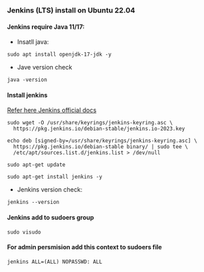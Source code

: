 ### Jenkins (LTS) install on Ubuntu 22.04

#### Jenkins require Java 11/17:

* Insatll java:

```
sudo apt install openjdk-17-jdk -y
```

* Jave version check
```
java -version
```

#### Install jenkins

[Refer here Jenkins official docs](https://www.jenkins.io/doc/book/installing/linux/#debianubuntu)

```
sudo wget -O /usr/share/keyrings/jenkins-keyring.asc \
  https://pkg.jenkins.io/debian-stable/jenkins.io-2023.key
```

```
echo deb [signed-by=/usr/share/keyrings/jenkins-keyring.asc] \
  https://pkg.jenkins.io/debian-stable binary/ | sudo tee \
  /etc/apt/sources.list.d/jenkins.list > /dev/null
```

```
sudo apt-get update
```

```
sudo apt-get install jenkins -y
```

* Jenkins version check:
```
jenkins --version
```



#### Jenkins add to sudoers group
```
sudo visudo
```
#### For admin persmision add this context to sudoers file

```
jenkins ALL=(ALL) NOPASSWD: ALL
```